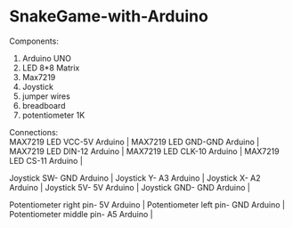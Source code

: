 # SnakeGame-with-Arduino

Components:
1. Arduino UNO
2. LED 8*8 Matrix 
3. Max7219
4. Joystick
5. jumper wires
6. breadboard
7. potentiometer 1K

Connections:  
MAX7219 LED VCC-5V Arduino | 
MAX7219 LED GND-GND Arduino | 
MAX7219 LED DIN-12 Arduino | 
MAX7219 LED CLK-10 Arduino | 
MAX7219 LED CS-11 Arduino | 

Joystick SW- GND Arduino | 
Joystick Y- A3 Arduino | 
Joystick X- A2 Arduino | 
Joystick 5V- 5V Arduino | 
Joystick GND- GND Arduino | 

Potentiometer right pin- 5V Arduino | 
Potentiometer left pin- GND Arduino | 
Potentiometer middle pin- A5 Arduino | 
